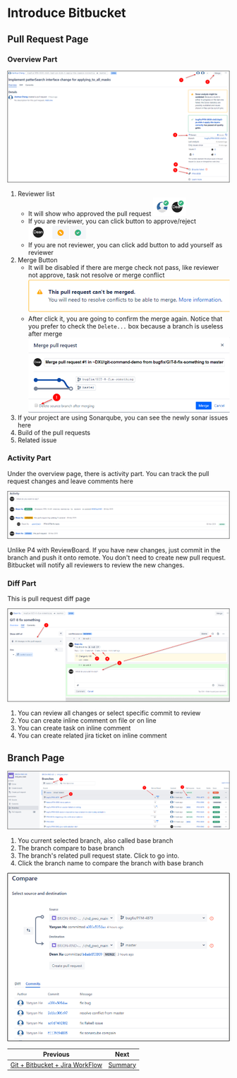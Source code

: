 # Introduce Bitbucket

## Pull Request Page

### Overview Part

![bitbucket-pullrequest-page-1](images/bitbucket-pullrequest-page-1.png)

1. Reviewer list
    - It will show who approved the pull request ![bitbucket-pullrequest-page-2](images/bitbucket-pullrequest-page-2.png)
    - If you are reviewer, you can click button to approve/reject ![bitbucket-pullrequest-page-3](images/bitbucket-pullrequest-page-3.png)
    - If you are not reviewer, you can click add button to add yourself as reviewer
2. Merge Button
    -  It will be disabled if there are merge check not pass, like reviewer not approve, task not resolve or merge conflict ![bitbucket-pullrequest-conflict.png](images/bitbucket-pullrequest-conflict.png) 
    - After click it, you are going to confirm the merge again. Notice that you prefer to check the `Delete...` box because a branch is useless after merge ![bitbucket-pullrequest-merge-confirm.png](images/bitbucket-pullrequest-merge-confirm.png)
3. If your project are using Sonarqube, you can see the newly sonar issues here
4. Build of the pull requests
5. Related issue

### Activity Part

Under the overview page, there is activity part. You can track the pull request changes and leave comments here

![bitbucket-pullrequest-activity.png](images/bitbucket-pullrequest-activity.png)

Unlike P4 with ReviewBoard. If you have new changes, just commit in the branch and push it onto remote. You don't need to create new pull request. Bitbucket will notify all reviewers to review the new changes.

### Diff Part

This is pull request diff page

![bitbucket-pullrequest-diff.png](images/bitbucket-pullrequest-diff.png)

1. You can review all changes or select specific commit to review
2. You can create inline comment on file or on line 
3. You can create task on inline comment
4. You can create related jira ticket on inline comment

## Branch Page

![bitbucket-branch.png](images/bitbucket-branch.png)

1. You current selected branch, also called base branch
2. The branch compare to base branch
3. The branch's related pull request state. Click to go into.
4. Click the branch name to compare the branch with base branch

![bitbucket-branch-compare.png](images/bitbucket-branch-compare.png)

<!-- PAGE TABLE START -->

| Previous | Next |
| --- | --- |
| [Git + Bitbucket + Jira WorkFlow](3-Workflow.md) | [Summary](5-Summary.md) |

<!-- PAGE TABLE END -->

